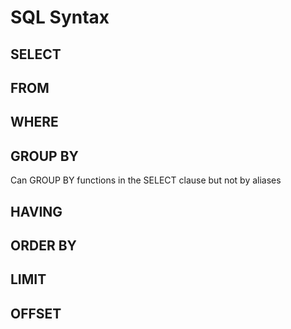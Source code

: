 # SQL Syntax

## SELECT

## FROM

## WHERE

## GROUP BY

Can GROUP BY functions in the SELECT clause but not by aliases

## HAVING

## ORDER BY

## LIMIT

## OFFSET